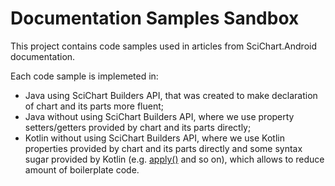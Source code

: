 # Documentation Samples Sandbox

This project contains code samples used in articles from SciChart.Android documentation.

Each code sample is implemeted in:
- Java using SciChart Builders API, that was created to make declaration of chart and its parts more fluent;
- Java without using SciChart Builders API, where we use property setters/getters provided by chart and its parts directly;
- Kotlin without using SciChart Builders API, where we use Kotlin properties provided by chart and its parts directly and some syntax sugar provided by Kotlin (e.g. [apply()](https://kotlinlang.org/api/latest/jvm/stdlib/kotlin/apply.html) and so on), which allows to reduce amount of boilerplate code.